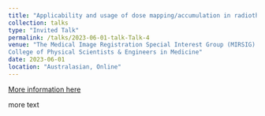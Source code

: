 ```yaml
---
title: "Applicability and usage of dose mapping/accumulation in radiotherapy"
collection: talks
type: "Invited Talk"
permalink: /talks/2023-06-01-talk-Talk-4
venue: "The Medical Image Registration Special Interest Group (MIRSIG) Webinar Series, Australasian
College of Physical Scientists & Engineers in Medicine"
date: 2023-06-01
location: "Australasian, Online"
---
```

[More information here](https://www.sciencedirect.com/science/article/pii/S0167814023000658)

more text 
